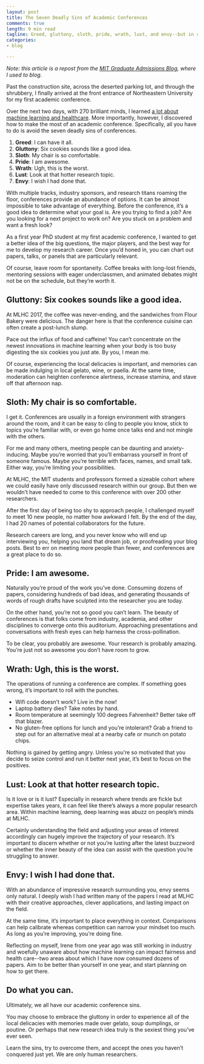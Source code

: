 ```yaml
---
layout: post
title: The Seven Deadly Sins of Academic Conferences
comments: true
length: 9 min read
tagline: Greed, gluttony, sloth, pride, wrath, lust, and envy--but in conference form.
categories:
- blog

---
```


*Note: this article is a repost from the [MIT Graduate Admissions Blog](http://gradadmissions.mit.edu/blog/seven-deadly-sins-conferences), where I used to blog.*


Past the construction site, across the deserted parking lot, and through the shrubbery, I finally arrived at the front entrance of Northeastern University for my first academic conference.

Over the next two days, with 270 brilliant minds, I learned [a lot about machine learning and healthcare](http://irenechen.net/blog/2017/08/22/mlhc2017.html). More importantly, however, I discovered how to make the most of an academic conference. Specifically, all you have to do is avoid the seven deadly sins of conferences.

 1. **Greed**: I can have it all.
 2. **Gluttony**: Six cookies sounds like a good idea.
 3. **Sloth**: My chair is so comfortable.
 4. **Pride**: I am awesome.
 5. **Wrath**: Ugh, this is the worst.
 6. **Lust**: Look at that hotter research topic.
 7. **Envy**: I wish I had done that.

<!--more-->

With multiple tracks, industry sponsors, and research titans roaming the floor, conferences provide an abundance of options. It can be almost impossible to take advantage of everything. Before the conference, it’s a good idea to determine what your goal is. Are you trying to find a job? Are you looking for a next project to work on? Are you stuck on a problem and want a fresh look?

As a first year PhD student at my first academic conference, I wanted to get a better idea of the big questions, the major players, and the best way for me to develop my research career. Once you’d honed in, you can chart out papers, talks, or panels that are particularly relevant.

Of course, leave room for spontaneity. Coffee breaks with long-lost friends, mentoring sessions with eager underclassmen, and animated debates might not be on the schedule, but they’re worth it.

## Gluttony: Six cookes sounds like a good idea.

At MLHC 2017, the coffee was never-ending, and the sandwiches from Flour Bakery were delicious. The danger here is that the conference cuisine can often create a post-lunch slump.

Pace out the influx of food and caffeine! You can’t concentrate on the newest innovations in machine learning when your body is too busy digesting the six cookies you just ate. By you, I mean me.

Of course, experiencing the local delicacies is important, and memories can be made indulging in local gelato, wine, or paella. At the same time, moderation can heighten conference alertness, increase stamina, and stave off that afternoon nap.

## Sloth: My chair is so comfortable.

I get it. Conferences are usually in a foreign environment with strangers around the room, and it can be easy to cling to people you know, stick to topics you’re familiar with, or even go home once talks end and not mingle with the others.

For me and many others, meeting people can be daunting and anxiety-inducing. Maybe you’re worried that you’ll embarrass yourself in front of someone famous. Maybe you’re terrible with faces, names, and small talk. Either way, you’re limiting your possibilities.

At MLHC, the MIT students and professors formed a sizeable cohort where we could easily have only discussed research within our group. But then we wouldn’t have needed to come to this conference with over 200 other researchers.

After the first day of being too shy to approach people, I challenged myself to meet 10 new people, no matter how awkward I felt. By the end of the day, I had 20 names of potential collaborators for the future.

Research careers are long, and you never know who will end up interviewing you, helping you land that dream job, or proofreading your blog posts. Best to err on meeting more people than fewer, and conferences are a great place to do so.

## Pride: I am awesome.

Naturally you’re proud of the work you’ve done. Consuming dozens of papers, considering hundreds of bad ideas, and generating thousands of words of rough drafts have sculpted into the researcher you are today.

On the other hand, you’re not so good you can’t learn. The beauty of conferences is that folks come from industry, academia, and other disciplines to converge onto this auditorium. Approaching presentations and conversations with fresh eyes can help harness the cross-pollination.

To be clear, you probably are awesome. Your research is probably amazing. You’re just not so awesome you don’t have room to grow.

## Wrath: Ugh, this is the worst.

The operations of running a conference are complex. If something goes wrong, it’s important to roll with the punches.

 * Wifi code doesn’t work? Live in the now!
 * Laptop battery dies? Take notes by hand.
 * Room temperature at seemingly 100 degrees Fahrenheit? Better take off that blazer.
 * No gluten-free options for lunch and you’re intolerant? Grab a friend to step out for an alternative meal at a nearby cafe or munch on potato chips.

Nothing is gained by getting angry. Unless you’re so motivated that you decide to seize control and run it better next year, it’s best to focus on the positives.

## Lust: Look at that hotter research topic.

Is it love or is it lust? Especially in research where trends are fickle but expertise takes years, it can feel like there’s always a more popular research area. Within machine learning, deep learning was abuzz on people’s minds at MLHC.

Certainly understanding the field and adjusting your areas of interest accordingly can hugely improve the trajectory of your research. It’s important to discern whether or not you’re lusting after the latest buzzword or whether the inner beauty of the idea can assist with the question you’re struggling to answer.

## Envy: I wish I had done that.

With an abundance of impressive research surrounding you, envy seems only natural. I deeply wish I had written many of the papers I read at MLHC with their creative approaches, clever applications, and lasting impact on the field.

At the same time, it’s important to place everything in context. Comparisons can help calibrate whereas competition can narrow your mindset too much. As long as you’re improving, you’re doing fine.

Reflecting on myself, Irene from one year ago was still working in industry and woefully unaware about how machine learning can impact fairness and health care--two areas about which I have now consumed dozens of papers. Aim to be better than yourself in one year, and start planning on how to get there.

## Do what you can.

Ultimately, we all have our academic conference sins.

You may choose to embrace the gluttony in order to experience all of the local delicacies with memories made over gelato, soup dumplings, or poutine. Or perhaps that new research idea truly is the sexiest thing you’ve ever seen.

Learn the sins, try to overcome them, and accept the ones you haven’t conquered just yet. We are only human researchers.
